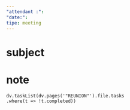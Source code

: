 ```yaml
---
"attendant :": 
"date:": 
tipe: meeting
---
```

# subject 
# note
```dataviewjs 
dv.taskList(dv.pages('"REUNION"').file.tasks 
.where(t => !t.completed)) 
```
